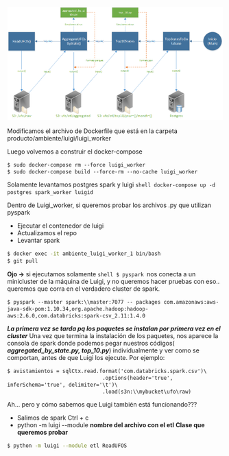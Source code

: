 ![Esquema del archivo etl.py](images/LuigiETL.png)

Modificamos el archivo de Dockerfile que está en la carpeta producto/ambiente/luigi/luigi_worker

Luego volvemos a construir el docker-compose

```shell
$ sudo docker-compose rm --force luigi_worker
$ sudo docker-compose build --force-rm --no-cache luigi_worker
```
Solamente levantamos postgres spark y luigi
```shell docker-compose up -d postgres spark_worker luigid```

Dentro de Luigi_worker, si queremos probar los archivos .py que utilizan pyspark

* Ejecutar el contenedor de luigi
* Actualizamos el repo
* Levantar spark
```zsh
$ docker exec -it ambiente_luigi_worker_1 bin/bash
$ git pull
```
**Ojo ->** si ejecutamos solamente ```shell $ pyspark ```nos conecta a un minicluster de la máquina de Luigi, y no queremos hacer pruebas con eso.. queremos que corra en el verdadero cluster de spark.

```shell 
$ pyspark --master spark:\\master:7077 -- packages com.amazonaws:aws-java-sdk-pom:1.10.34,org.apache.hadoop:hadoop-aws:2.6.0,com.databricks:spark-csv_2.11:1.4.0
```
**_La primera vez se tarda pq los paquetes se instalan por primera vez en el cluster_**
Una vez que termina la instalación de los paquetes, nos aparece la consola de spark donde podemos pegar nuestros códigos( 
**_aggregated_by_state.py, top_10.py_**) individualmente y ver como se comportan, antes de que Luigi los ejecute. Por ejemplo:

```shell
$ avistamientos = sqlCtx.read.format('com.databricks.spark.csv')\
                               .options(header='true', inferSchema='true', delimiter='\t')\
                               .load(s3n:\\mybucket\ufo\raw)

```

Ah... pero y cómo sabemos que Luigi también está funcionando???
* Salimos de spark Ctrl + c
* python -m luigi --module **nombre del archivo con el etl** **Clase que queremos probar**
```zsh
$ python -m luigi --module etl ReadUFOS
```
